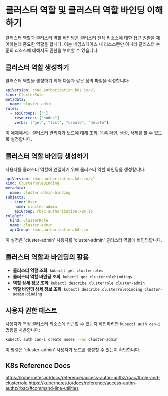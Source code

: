 # 클러스터 역할 및 클러스터 역할 바인딩 이해하기

클러스터 역할과 클러스터 역할 바인딩은 클러스터 전체 리소스에 대한 접근 권한을 제어하는데 중요한 역할을 합니다. 이는 네임스페이스 내 리소스뿐만 아니라 클러스터 수준의 리소스에 대해서도 권한을 부여할 수 있습니다.

## 클러스터 역할 생성하기

클러스터 역할을 생성하기 위해 다음과 같은 정의 파일을 작성합니다:

```yaml
apiVersion: rbac.authorization.k8s.io/v1
kind: ClusterRole
metadata:
  name: cluster-admin
rules:
  - apiGroups: [""]
    resources: ["nodes"]
    verbs: ["get", "list", "create", "delete"]
```

이 예제에서는 클러스터 관리자가 노드에 대해 조회, 목록 확인, 생성, 삭제를 할 수 있도록 설정합니다.

## 클러스터 역할 바인딩 생성하기

사용자를 클러스터 역할에 연결하기 위해 클러스터 역할 바인딩을 생성합니다:

```yaml
apiVersion: rbac.authorization.k8s.io/v1
kind: ClusterRoleBinding
metadata:
  name: cluster-admin-binding
subjects:
  - kind: User
    name: cluster-admin
    apiGroup: rbac.authorization.k8s.io
roleRef:
  kind: ClusterRole
  name: cluster-admin
  apiGroup: rbac.authorization.k8s.io
```

이 설정은 'cluster-admin' 사용자를 'cluster-admin' 클러스터 역할에 바인딩합니다.

## 클러스터 역할과 바인딩의 활용

- **클러스터 역할 조회**: `kubectl get clusterroles`
- **클러스터 역할 바인딩 조회**: `kubectl get clusterrolebindings`
- **역할 상세 정보 조회**: `kubectl describe clusterrole cluster-admin`
- **역할 바인딩 상세 정보 조회**: `kubectl describe clusterrolebinding cluster-admin-binding`

## 사용자 권한 테스트

사용자가 특정 클러스터 리소스에 접근할 수 있는지 확인하려면 `kubectl auth can-i` 명령을 사용합니다:

```bash
kubectl auth can-i create nodes --as cluster-admin
```

이 명령은 'cluster-admin' 사용자가 노드를 생성할 수 있는지 확인합니다.

## K8s Reference Docs

https://kubernetes.io/docs/reference/access-authn-authz/rbac/#role-and-clusterrole
https://kubernetes.io/docs/reference/access-authn-authz/rbac/#command-line-utilities
